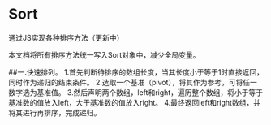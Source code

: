 # Sort
通过JS实现各种排序方法（更新中）

本文档将所有排序方法统一写入Sort对象中，减少全局变量。

##一.快速排列。
		1.首先判断待排序的数组长度，当其长度小于等于1时直接返回，同时作为递归的结束条件。
		2.选取一个基准（pivot），将其作为参考，可将任一数字选为基准值。
		3.然后声明两个数组，left和right，遍历整个数组，将小于等于基准数的值放入left，大于基准数的值放入right。
		4.最终返回left和right数组，并将其进行再排序，完成递归。
